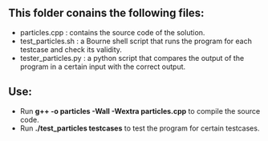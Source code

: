 ## This folder conains the following files: 
 - particles.cpp : contains the source code of the solution.
 - test_particles.sh : a Bourne shell script that runs the program for each testcase and check its validity.
 - tester_particles.py : a python script that compares the output of the program in a certain input with the correct output.
 
 ## Use:
  - Run __g++ -o particles -Wall -Wextra particles.cpp__ to compile the source code.
  - Run __./test_particles testcases__ to test the program for certain testcases.

